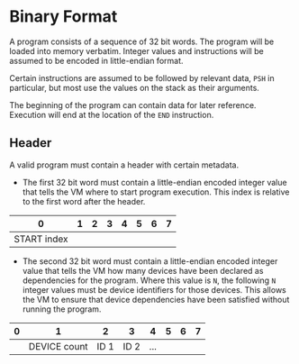 # Binary Format

A program consists of a sequence of 32 bit words. The program will be loaded
into memory verbatim. Integer values and instructions will be assumed to be
encoded in little-endian format.

Certain instructions are assumed to be followed by relevant data, `PSH` in
particular, but most use the values on the stack as their arguments.

The beginning of the program can contain data for later reference. Execution
will end at the location of the `END` instruction.

## Header

A valid program must contain a header with certain metadata.

  - The first 32 bit word must contain a little-endian encoded integer value
    that tells the VM where to start program execution. This index is relative
    to the first word after the header.

| 0           | 1 | 2 | 3 | 4 | 5 | 6 | 7 |
| -           | - | - | - | - | - | - | - |
| START index |   |   |   |   |   |   |   |

  - The second 32 bit word must contain a little-endian encoded integer value
    that tells the VM how many devices have been declared as dependencies for
    the program. Where this value is `N`, the following `N` integer values
    must be device identifiers for those devices. This allows the VM to ensure
    that device dependencies have been satisfied without running the program.

| 0 | 1            | 2    | 3    | 4   | 5 | 6 | 7 |
| - | -            | -    | -    | -   | - | - | - |
|   | DEVICE count | ID 1 | ID 2 | ... |   |   |   |
